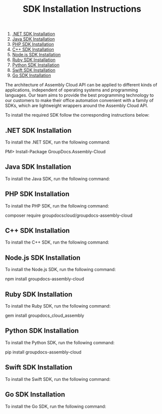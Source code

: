 ﻿---
id: "sdk-installation"
url: "assembly/getting-started/sdk-installation"
title: "SDK Installation Instructions"
weight: 3
productName: "GroupDocs.Assembly Cloud"
description: "SDK Installation Instructions"
keywords: ""
---

1.  [.NET SDK Installation](#H.NETSDKA0Installation)
2.  [Java SDK Installation](#HJavaSDKA0Installation)
3.  [PHP SDK Installation](#HPHPSDKA0Installation)
4.  [C++ SDK Installation](#HC2B2BSDKA0Installation)
5.  [Node.js SDK Installation](#HNode.jsSDKA0Installation)
6.  [Ruby SDK Installation](#HRubySDKA0Installation)
7.  [Python SDK Installation](#HPythonSDKA0Installation)
8.  [Swift SDK Installation](#HSwiftSDKA0Installation)
9.  [Go SDK Installation](#HGoSDKA0Installation)

The architecture of Assembly Cloud API can be applied to different kinds of applications, independent of operating systems and programming languages. Our team aims to provide the best programming technology to our customers to make their office automation convenient with a family of SDKs, which are lightweight wrappers around the Assembly Cloud API.

To install the required SDK follow the corresponding instructions below:

## .NET SDK Installation

To install the .NET SDK, run the following command:

PM> Install-Package GroupDocs.Assembly-Cloud

## Java SDK Installation

To install the Java SDK, run the following command:

## PHP SDK Installation

To install the PHP SDK, run the following command:

composer require groupdocscloud/groupdocs-assembly-cloud  

## C++ SDK Installation

To install the C++ SDK, run the following command:

## Node.js SDK Installation

To install the Node.js SDK, run the following command:

npm install groupdocs-assembly-cloud

## Ruby SDK Installation

To install the Ruby SDK, run the following command:

gem install groupdocs\_cloud\_assembly

## Python SDK Installation

To install the Python SDK, run the following command:

pip install groupdocs-assembly-cloud

## Swift SDK Installation

To install the Swift SDK, run the following command:

## Go SDK Installation

To install the Go SDK, run the following command:
